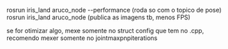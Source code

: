 rosrun iris_land aruco_node --performance (roda so com o topico de pose)
rosrun iris_land aruco_node (publica as imagens tb, menos FPS)


se for otimizar algo, mexe somente no struct config que tem no .cpp, recomendo
mexer somente no jointmaxpnpiterations


